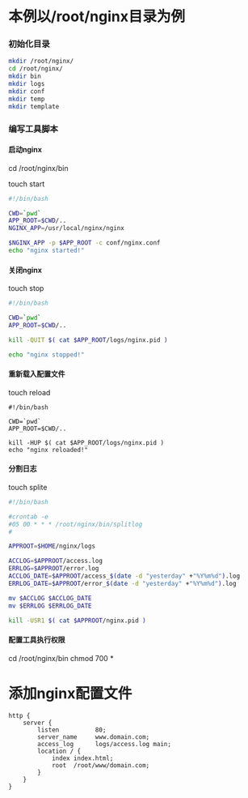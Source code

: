 # 本例以/root/nginx目录为例
### 初始化目录
```bash
mkdir /root/nginx/
cd /root/nginx/
mkdir bin
mkdir logs
mkdir conf
mkdir temp
mkdir template
```

### 编写工具脚本
#### 启动nginx
cd /root/nginx/bin

touch start
``` bash
#!/bin/bash

CWD=`pwd`
APP_ROOT=$CWD/..
NGINX_APP=/usr/local/nginx/nginx

$NGINX_APP -p $APP_ROOT -c conf/nginx.conf
echo "nginx started!"
```
#### 关闭nginx
touch stop
```bash
#!/bin/bash

CWD=`pwd`
APP_ROOT=$CWD/..

kill -QUIT $( cat $APP_ROOT/logs/nginx.pid )

echo "nginx stopped!"
```

#### 重新载入配置文件
touch reload
```
#!/bin/bash

CWD=`pwd`
APP_ROOT=$CWD/..

kill -HUP $( cat $APP_ROOT/logs/nginx.pid )
echo "nginx reloaded!"
```
#### 分割日志
touch splite
```bash
#!/bin/bash

#crontab -e
#05 00 * * * /root/nginx/bin/splitlog
#

APPROOT=$HOME/nginx/logs

ACCLOG=$APPROOT/access.log
ERRLOG=$APPROOT/error.log
ACCLOG_DATE=$APPROOT/access_$(date -d "yesterday" +"%Y%m%d").log
ERRLOG_DATE=$APPROOT/error_$(date -d "yesterday" +"%Y%m%d").log

mv $ACCLOG $ACCLOG_DATE
mv $ERRLOG $ERRLOG_DATE

kill -USR1 $( cat $APPROOT/nginx.pid )
```

#### 配置工具执行权限
cd /root/nginx/bin
chmod 700 *

# 添加nginx配置文件
```
http {
    server {
        listen          80;
        server_name     www.domain.com;
        access_log      logs/access.log main;
        location / {
            index index.html;
            root  /root/www/domain.com;
        }
    }
}
```
